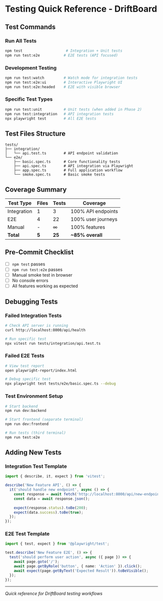 # Testing Quick Reference - DriftBoard

## Test Commands

### Run All Tests
```bash
npm test                    # Integration + Unit tests
npm run test:e2e           # E2E tests (API focused)
```

### Development Testing
```bash
npm run test:watch         # Watch mode for integration tests
npm run test:e2e:ui        # Interactive Playwright UI
npm run test:e2e:headed    # E2E with visible browser
```

### Specific Test Types
```bash
npm run test:unit          # Unit tests (when added in Phase 2)
npm run test:integration   # API integration tests
npx playwright test        # All E2E tests
```

## Test Files Structure

```
tests/
├── integration/
│   └── api.test.ts        # API endpoint validation
└── e2e/
    ├── basic.spec.ts      # Core functionality tests
    ├── api.spec.ts        # API integration via Playwright
    ├── app.spec.ts        # Full application workflow
    └── smoke.spec.ts      # Basic smoke tests
```

## Coverage Summary

| Test Type | Files | Tests | Coverage |
|-----------|-------|-------|----------|
| Integration | 1 | 3 | 100% API endpoints |
| E2E | 4 | 22 | 100% user journeys |
| Manual | - | ∞ | 100% features |
| **Total** | **5** | **25** | **~85% overall** |

## Pre-Commit Checklist

- [ ] `npm test` passes
- [ ] `npm run test:e2e` passes  
- [ ] Manual smoke test in browser
- [ ] No console errors
- [ ] All features working as expected

## Debugging Tests

### Failed Integration Tests
```bash
# Check API server is running
curl http://localhost:8000/api/health

# Run specific test
npx vitest run tests/integration/api.test.ts
```

### Failed E2E Tests
```bash
# View test report
open playwright-report/index.html

# Debug specific test
npx playwright test tests/e2e/basic.spec.ts --debug
```

### Test Environment Setup
```bash
# Start backend
npm run dev:backend

# Start frontend (separate terminal)
npm run dev:frontend

# Run tests (third terminal)
npm run test:e2e
```

## Adding New Tests

### Integration Test Template
```typescript
import { describe, it, expect } from 'vitest';

describe('New Feature API', () => {
  it('should handle new endpoint', async () => {
    const response = await fetch('http://localhost:8000/api/new-endpoint');
    const data = await response.json();
    
    expect(response.status).toBe(200);
    expect(data.success).toBe(true);
  });
});
```

### E2E Test Template
```typescript
import { test, expect } from '@playwright/test';

test.describe('New Feature E2E', () => {
  test('should perform user action', async ({ page }) => {
    await page.goto('/');
    await page.getByRole('button', { name: 'Action' }).click();
    await expect(page.getByText('Expected Result')).toBeVisible();
  });
});
```

---

*Quick reference for DriftBoard testing workflows*

